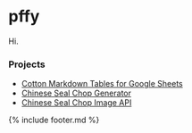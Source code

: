 ---
---
# pffy

Hi.

### Projects

  * <a href="https://m.pffy.dev/cotton">Cotton Markdown Tables for Google Sheets</a>
  * <a href="https://chinese.sealchop.com">Chinese Seal Chop Generator</a>
  * <a href="https://about.sealchop.com">Chinese Seal Chop Image API</a>

{% include footer.md %}


